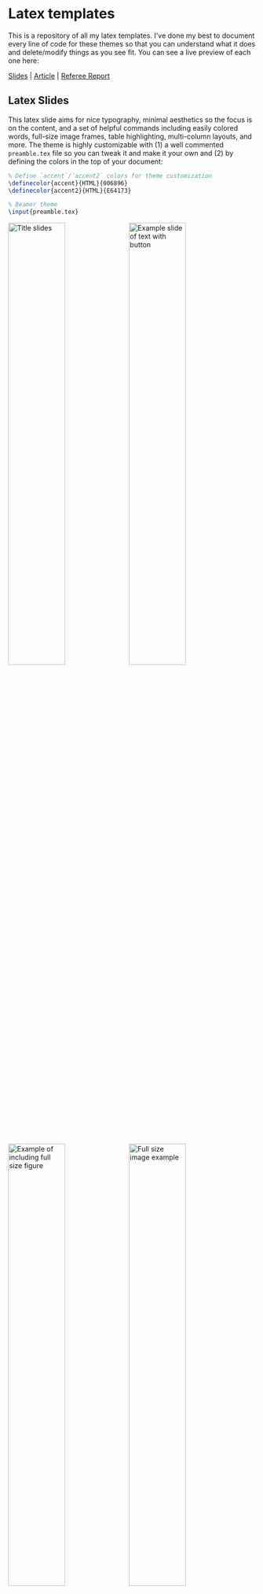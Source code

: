 # Latex templates

This is a repository of all my latex templates. I've done my best to document every line of code for these themes so that you can understand what it does and delete/modify things as you see fit. You can see a live preview of each one here:

[Slides](https://raw.githack.com/kylebutts/latex-templates/master/latex-slides/slides.pdf) | 
[Article](https://raw.githack.com/kylebutts/latex-templates/master/latex-article/article.pdf) | 
[Referee Report](https://raw.githack.com/kylebutts/latex-templates/master/referee-response/responses.pdf)


## Latex Slides 

This latex slide aims for nice typography, minimal aesthetics so the focus is on the content, and a set of helpful commands including easily colored words, full-size image frames, table highlighting, multi-column layouts, and more. The theme is highly customizable with (1) a well commented `preamble.tex` file so you can tweak it and make it your own and (2) by defining the colors in the top of your document:

```latex
% Define `accent`/`accent2` colors for theme customization
\definecolor{accent}{HTML}{006896}
\definecolor{accent2}{HTML}{E64173}

% Beamer theme
\input{preamble.tex}
```

<img style="width: 48%;" src="https://raw.githubusercontent.com/kylebutts/latex-templates/main/img/latex-slides/title.png" alt="Title slides" />
<img style="width: 48%;" src="https://raw.githubusercontent.com/kylebutts/latex-templates/main/img/latex-slides/text.png" alt="Example slide of text with button" />
<img style="width: 48%;" src="https://raw.githubusercontent.com/kylebutts/latex-templates/main/img/latex-slides/figure-1.png" alt="Example of including full size figure" />
<img style="width: 48%;" src="https://raw.githubusercontent.com/kylebutts/latex-templates/main/img/latex-slides/figure-2.png" alt="Full size image example" />
<img style="width: 48%;" src="https://raw.githubusercontent.com/kylebutts/latex-templates/main/img/latex-slides/table.png" alt="Table with colored rows" />
<img style="width: 48%;" src="https://raw.githubusercontent.com/kylebutts/latex-templates/main/img/latex-slides/references.png" alt="Bibliography slides" />


## Latex Article

[PDF Preview](https://raw.githack.com/kylebutts/templates/master/latex-article/article.pdf)

## Response to Referees

[PDF Preview](https://raw.githack.com/kylebutts/templates/master/referee-response/responses.pdf)


## .gitignore

This is a recommended set of files to include in `.gitignore` to not commit ugly latex auxiliary files:

```text
*.aux
*.lof
*.log
*.lot
*.fls
*.out
*.toc
*.fmt
*.fot
*.cb
*.cb2
.*.lb
*.bbl
*.bcf
*.blg
*.fdb_latexmk
*.run.xml
*.synctex.gz
*.nav
*.snm
```
